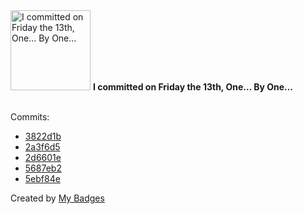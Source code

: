 <img src="https://my-badges.github.io/my-badges/friday-13.png" alt="I committed on Friday the 13th, One… By One…" title="I committed on Friday the 13th, One… By One…" width="128">
<strong>I committed on Friday the 13th, One… By One…</strong>
<br><br>

Commits:

- <a href="https://github.com/dai/hello-world-javascript-action/commit/3822d1b7ad78797ba2d14cc9838f5916829babaf">3822d1b</a>
- <a href="https://github.com/dai/hello-world-javascript-action/commit/2a3f6d576a3899d144c50e706bcfd7e233b47de8">2a3f6d5</a>
- <a href="https://github.com/dai/hello-world-javascript-action/commit/2d6601ee26a83c2f6e42f9d31b3afce2d76833af">2d6601e</a>
- <a href="https://github.com/dai/hello-world-javascript-action/commit/5687eb2d9c9f583a6d4623dbaf628b7346defbb6">5687eb2</a>
- <a href="https://github.com/dai/hello-world-javascript-action/commit/5ebf84ec158c6aeeed3d44b80d3f4473c8680118">5ebf84e</a>


Created by <a href="https://github.com/my-badges/my-badges">My Badges</a>
